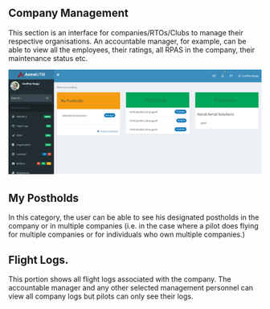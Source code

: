 ## Company Management

This section is an interface for companies/RTOs/Clubs to manage their respective organisations.
An accountable manager, for example, can be able to view all the employees, their ratings, all RPAS in the company, their maintenance status etc.

![Anga UTM Compyny Management](screenshots/company/intro.png)

## My Postholds

In this category, the user can be able to see his designated postholds in the company or in multiple companies (i.e. in the case where a pilot does flying for multiple companies or for individuals who own multiple companies.)

## Flight Logs.

This portion shows all flight logs associated with the company. The accountable manager and any other selected management personnel can view all company logs but pilots can only see their logs.
